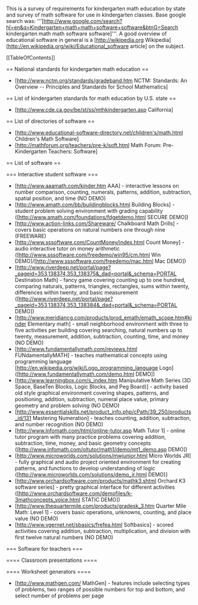 This is a survey of requirements for kindergarten math education by state and survey of math software for use in kindergarten classes. Base google search was: '''[http://www.google.com/search?hl=en&q=Kindergarten+math+math+software+software&btnG=Search kindergarten math math software software]'''. A good overview of educational software in general is a [http://wikipedia.org Wikipedia] [http://en.wikipedia.org/wiki/Educational_software article] on the subject.

[[TableOfContents]]

== National standards for kindergarten math education ==

 * [http://www.nctm.org/standards/gradeband.htm NCTM: Standards: An Overview -- Principles and Standards for School Mathematics]

== List of kindergarten standards for math education by U.S. state ==

 * [http://www.cde.ca.gov/be/st/ss/mthkindergarten.asp California]

== List of directories of software ==

 * [http://www.educational-software-directory.net/children's/math.html Children's Math Software]
 * [http://mathforum.org/teachers/pre-k/soft.html Math Forum: Pre-Kindergarten Teachers: Software]

== List of software ==

=== Interactive student software ===

 * [http://www.aaamath.com/kinder.htm AAA] - interactive lessons on number comparison, counting, numerals, patterns, addition, subtraction, spatial position, and time (NO DEMO)
 * [http://www.amath.com/bb/buildingblocks.html Building Blocks] - student problem solving environment with grading capability ([http://www.amath.com/foundations/fdgetdemo.html SECURE DEMO])
 * [http://www.action-links.com/Shareware/ Chalkboard Math Drills] - covers basic operations on natural numbers one through nine (FREEWARE)
 * [http://www.sssoftware.com/CountMoney/index.html Count Money] - audio interactive tutor on money arithmetic ([http://www.sssoftware.com/freedemo/win95/cm.html Win DEMO]/[http://www.sssoftware.com/freedemo/mac.html Mac DEMO])
 * [http://www.riverdeep.net/portal/page?_pageid=353,138374,353_138375&_dad=portal&_schema=PORTAL Destination Math] - fancy game covering counting up to one hundred, comparing naturals, patterns, triangles, rectangles, sums within twenty, differences within twenty, and basic measurement ([http://www.riverdeep.net/portal/page?_pageid=353,138374,353_138384&_dad=portal&_schema=PORTAL DEMO])
 * [http://www.meridiancg.com/products/prod_emath/emath_scope.htm#kinder Elementary math] - small neighborhood environment with three to five activities per building covering searching, natural numbers up to twenty, measurement, addition, subtraction, counting, time, and money (NO DEMO)
 * [http://www.fundamentallymath.com/reviews.html FUNdamentallyMATH] - teaches mathematical concepts using programming language [http://en.wikipedia.org/wiki/Logo_programming_language Logo] ([http://www.fundamentallymath.com/demo.html DEMO])
 * [http://www.learningbox.com/s_index.htm Manipulative Math Series (3D Space, BaseTen Blocks, Logic Blocks, and Peg Board)] - activity based old style graphical environment covering shapes, patterns, and positioning, addition, subtraction, numeral place value, primary geometry and problem solving (NO DEMO)
 * [http://www.essentialskills.net/product_info.php/cPath/39_250/products_id/131 Mastering Numeration] - teaches counting, addition, subtraction, and number recognition (NO DEMO)
 * [http://www.infomath.com/html/online-tutor.asp Math Tutor 1] - online tutor program with many practice problems covering addition, subtraction, time, money, and basic geometry concepts ([http://www.infomath.com/oltutor/math1/demo/mt1_demo.asp DEMO])
 * [http://www.microworlds.com/solutions/mwjunior.html Micro Worlds JR] - fully graphical and audio project oriented environment for creating patterns, and functions to develop understanding of logic ([http://www.microworlds.com/solutions/demo_jr.html DEMO)]
 * [http://www.orchardsoftware.com/products/mathk3.shtml Orchard K3 software series] - pretty graphical interface for different activities ([http://www.orchardsoftware.com/demofiles/k-3mathconcepts_voice.html STATIC DEMO])
 * [http://www.thequartermile.com/products/gradesk_3.htm Quarter Mile Math: Level 1] - covers basic operations, unknowns, counting, and place value (NO DEMO)
 * [http://www.vgernet.net/sbasics/frefea.html Softbasics] - scored activities covering addition, subtraction, multiplication, and division with first twelve natural numbers (NO DEMO)

=== Software for teachers ===

==== Classroom presentations ====

==== Worksheet generators ====

 * [http://www.mathgen.com/ MathGen] - features include selecting types of problems, two ranges of possible numbers for top and bottom, and select number of problems per page 
